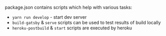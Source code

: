 package.json contains scripts which help with various tasks:
- `yarn run develop` - start dev server
- `build-gatsby` & `serve` scripts can be used to test results of build locally
- `heroku-postbuild` & `start` scripts are executed by heroku